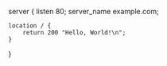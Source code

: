 server {
    listen 80;
    server_name example.com;

    location / {
        return 200 "Hello, World!\n";
    }
}
